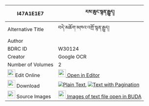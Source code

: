 |I47A1E1E7|རས་ཆུང་སྙན་རྒྱུད། 
| --- | --- 
|Alternative Title |བདེ་མཆོག་མཁའ་འགྲོ་སྙན་རྒྱུད།
|Author | 
|BDRC ID | W30124
|Creator | Google OCR
|Number of Volumes| 2
|<img width="25" src="https://img.icons8.com/color/25/000000/edit-property.png">Edit Online| [<img width="25" src="https://avatars.githubusercontent.com/u/45091458?s=200&v=4"> Open in Editor](http://editor.openpecha.org/I47A1E1E7)
|<img width="25" src="https://img.icons8.com/fluent/48/000000/download-2.png"/>  Download | [![](https://img.icons8.com/color/20/000000/txt.png)Plain Text](https://github.com/Openpecha/I47A1E1E7/releases/download/v1/re_chung_nyen_gyu_plain_I47A1E1E7.zip), [![](https://img.icons8.com/color/20/000000/txt.png)Text with Pagination](https://github.com/Openpecha/I47A1E1E7/releases/download/v1/re_chung_nyen_gyu_pages_I47A1E1E7.zip)
|<img width="25" src="https://img.icons8.com/plasticine/100/000000/pictures-folder.png"/>  Source Images | [<img width="25" src="https://library.bdrc.io/icons/BUDA-small.svg"> Images of text file open in BUDA](https://library.bdrc.io/show/bdr:W30124)